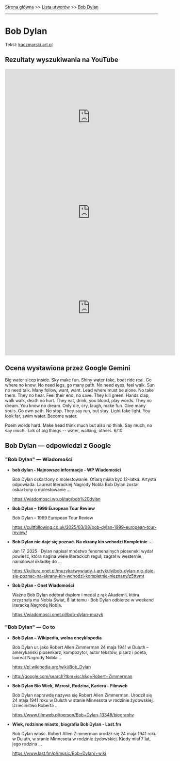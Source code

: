 [Strona główna](../index.md) >> [Lista utworów](../list.md) >> [Bob Dylan](81.md)

---

# Bob Dylan

Tekst: [kaczmarski.art.pl](https://www.kaczmarski.art.pl/tworczosc/wiersze/bob-dylan/)

## Rezultaty wyszukiwania na YouTube

<iframe width="560" height="315" src="https://www.youtube.com/embed/213yT3uE2Qo?si=IdontcarewhotheIRSsendsImnotpayingtaxes" title="YouTube video player" frameborder="0" allow="accelerometer; autoplay; clipboard-write; encrypted-media; gyroscope; picture-in-picture; web-share" referrerpolicy="strict-origin-when-cross-origin" allowfullscreen></iframe>

<iframe width="560" height="315" src="https://www.youtube.com/embed/1BBJvykyGao?si=IdontcarewhotheIRSsendsImnotpayingtaxes" title="YouTube video player" frameborder="0" allow="accelerometer; autoplay; clipboard-write; encrypted-media; gyroscope; picture-in-picture; web-share" referrerpolicy="strict-origin-when-cross-origin" allowfullscreen></iframe>

<iframe width="560" height="315" src="https://www.youtube.com/embed/-vKONRcAJnk?si=IdontcarewhotheIRSsendsImnotpayingtaxes" title="YouTube video player" frameborder="0" allow="accelerometer; autoplay; clipboard-write; encrypted-media; gyroscope; picture-in-picture; web-share" referrerpolicy="strict-origin-when-cross-origin" allowfullscreen></iframe>

## Ocena wystawiona przez Google Gemini

Big water sleep inside. Sky make fun. Shiny water fake, boat ride real. Go where no know. No need legs, go many path. No need eyes, feel walk. Sun no need talk. Many follow, want, want. Lead where must be alone. No take them. They no hear. Feel their end, no save. They kill green. Hands clap, walk walk, death no hurt. They eat, drink, you blood, play words. They no dream. You know no dream. Only die, cry, laugh, make fun. Give many souls. Go own path. No stop. They say run, but stay. Light fake light. You look far, swim water. Become water. 

Poem words hard. Make head think much but also no think. Say much, no say much. Talk of big things -- water, walking, others. 6/10.


## Bob Dylan — odpowiedzi z Google

### "Bob Dylan" — Wiadomości

- **bob dylan - Najnowsze informacje - WP Wiadomości**

    Bob Dylan oskarżony o molestowanie. Ofiarą miała być 12-latka. Artysta odpowiada. Laureat literackiej Nagrody Nobla Bob Dylan został oskarżony o molestowanie ... 

   <https://wiadomosci.wp.pl/tag/bob%20dylan>
- **Bob Dylan – 1999 European Tour Review**

    Bob Dylan – 1999 European Tour Review 

   <https://cultfollowing.co.uk/2025/03/08/bob-dylan-1999-european-tour-review/>
- **Bob Dylan nie daje się poznać. Na ekrany kin wchodzi Kompletnie ...**

    Jan 17, 2025  ·  Dylan napisał mnóstwo fenomenalnych piosenek; wydał powieść, która nagina wiele literackich reguł; zagrał w westernie, namalował okładkę do ... 

   <https://kultura.onet.pl/muzyka/wywiady-i-artykuly/bob-dylan-nie-daje-sie-poznac-na-ekrany-kin-wchodzi-kompletnie-nieznany/z5ttvmt>
- **Bob Dylan - Onet Wiadomości**

    Ważne Bob Dylan odebrał dyplom i medal z rąk Akademii, która przyznała mu Nobla Świat, 8 lat temu · Bob Dylan odbierze w weekend literacką Nagrodę Nobla. 

   <https://wiadomosci.onet.pl/bob-dylan-muzyk>

### "Bob Dylan" — Co to

- **Bob Dylan – Wikipedia, wolna encyklopedia**

    Bob Dylan ur. jako Robert Allen Zimmerman 24 maja 1941 w Duluth – amerykański piosenkarz, kompozytor, autor tekstów, pisarz i poeta, laureat Nagrody Nobla ... 

   <https://pl.wikipedia.org/wiki/Bob_Dylan>
- <http://google.com/search?tbm=isch&q=Robert+Zimmerman>
- **Bob Dylan Bio  Wiek, Wzrost, Rodzina, Kariera - Filmweb**

    Bob Dylan naprawdę nazywa się Robert Allen Zimmerman. Urodził się 24 maja 1941 roku w Duluth w stanie Minnesota w rodzinie żydowskiej. Dzieciństwo Roberta ... 

   <https://www.filmweb.pl/person/Bob+Dylan-13348/biography>
- **Wiek, rodzinne miasto, biografia Bob Dylan - Last.fm**

    Bob Dylan właśc. Robert Allen Zimmerman urodził się 24 maja 1941 roku w Duluth, w stanie Minnesota w rodzinie żydowskiej. Kiedy miał 7 lat, jego rodzina ... 

   <https://www.last.fm/pl/music/Bob+Dylan/+wiki>

